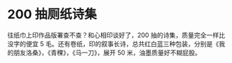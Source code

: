 # 200 抽厕纸诗集

往纸巾上印作品版署查不查？和心相印谈好了，200 抽的诗集，质量完全一样比没字的便宜 5 毛。还有卷纸，印的叙事长诗，总共红白蓝三种包装，分别是《我的朋友洛桑》，《青稞》，《马一刀》，展开 50 米，油墨质量好不糊屁股。

